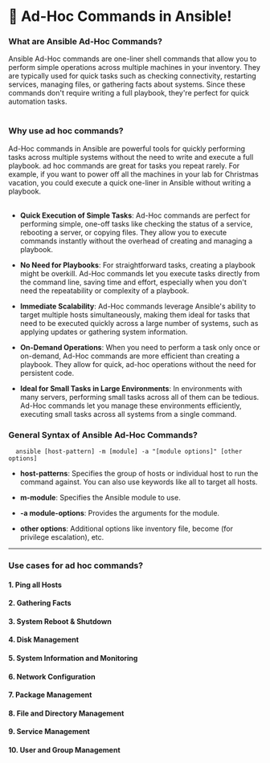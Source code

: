 
# 🚀 Ad-Hoc Commands in Ansible!

### What are Ansible Ad-Hoc Commands?
Ansible Ad-Hoc commands are one-liner shell commands that allow you to perform simple operations across multiple machines in your inventory. They are typically used for quick tasks such as checking connectivity, restarting services, managing files, or gathering facts about systems. Since these commands don't require writing a full playbook, they're perfect for quick automation tasks. </br></br>

### Why use ad hoc commands?
Ad-Hoc commands in Ansible are powerful tools for quickly performing tasks across multiple systems without the need to write and execute a full playbook. ad hoc commands are great for tasks you repeat rarely. For example, if you want to power off all the machines in your lab for Christmas vacation, you could execute a quick one-liner in Ansible without writing a playbook. </br></br>

- **Quick Execution of Simple Tasks**:
Ad-Hoc commands are perfect for performing simple, one-off tasks like checking the status of a service, rebooting a server, or copying files. They allow you to execute commands instantly without the overhead of creating and managing a playbook.

- **No Need for Playbooks**:
For straightforward tasks, creating a playbook might be overkill. Ad-Hoc commands let you execute tasks directly from the command line, saving time and effort, especially when you don't need the repeatability or complexity of a playbook.

- **Immediate Scalability**:
Ad-Hoc commands leverage Ansible's ability to target multiple hosts simultaneously, making them ideal for tasks that need to be executed quickly across a large number of systems, such as applying updates or gathering system information.

- **On-Demand Operations**:
When you need to perform a task only once or on-demand, Ad-Hoc commands are more efficient than creating a playbook. They allow for quick, ad-hoc operations without the need for persistent code.

- **Ideal for Small Tasks in Large Environments**:
In environments with many servers, performing small tasks across all of them can be tedious. Ad-Hoc commands let you manage these environments efficiently, executing small tasks across all systems from a single command.

### General Syntax of Ansible Ad-Hoc Commands?

```
  ansible [host-pattern] -m [module] -a "[module options]" [other options]
```
- **host-patterns**: Specifies the group of hosts or individual host to run the command against. You can also use keywords like all to target all hosts.

- **m-module**: Specifies the Ansible module to use.

- **-a module-options**: Provides the arguments for the module.

- **other options**: Additional options like inventory file, become (for privilege escalation), etc.

---

### Use cases for ad hoc commands?
#### 1. Ping all Hosts
#### 2. Gathering Facts
#### 3. System Reboot & Shutdown
#### 4. Disk Management
#### 5. System Information and Monitoring
#### 6. Network Configuration
#### 7. Package Management
#### 8. File and Directory Management
#### 9. Service Management
#### 10. User and Group Management

